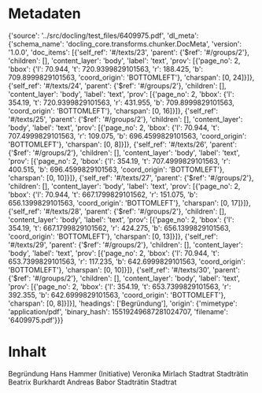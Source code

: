 # Metadaten
{'source': '../src/docling/test_files/6409975.pdf', 'dl_meta': {'schema_name': 'docling_core.transforms.chunker.DocMeta', 'version': '1.0.0', 'doc_items': [{'self_ref': '#/texts/23', 'parent': {'$ref': '#/groups/2'}, 'children': [], 'content_layer': 'body', 'label': 'text', 'prov': [{'page_no': 2, 'bbox': {'l': 70.944, 't': 720.9399829101563, 'r': 188.425, 'b': 709.8999829101563, 'coord_origin': 'BOTTOMLEFT'}, 'charspan': [0, 24]}]}, {'self_ref': '#/texts/24', 'parent': {'$ref': '#/groups/2'}, 'children': [], 'content_layer': 'body', 'label': 'text', 'prov': [{'page_no': 2, 'bbox': {'l': 354.19, 't': 720.9399829101563, 'r': 431.955, 'b': 709.8999829101563, 'coord_origin': 'BOTTOMLEFT'}, 'charspan': [0, 16]}]}, {'self_ref': '#/texts/25', 'parent': {'$ref': '#/groups/2'}, 'children': [], 'content_layer': 'body', 'label': 'text', 'prov': [{'page_no': 2, 'bbox': {'l': 70.944, 't': 707.4999829101563, 'r': 109.075, 'b': 696.4599829101563, 'coord_origin': 'BOTTOMLEFT'}, 'charspan': [0, 8]}]}, {'self_ref': '#/texts/26', 'parent': {'$ref': '#/groups/2'}, 'children': [], 'content_layer': 'body', 'label': 'text', 'prov': [{'page_no': 2, 'bbox': {'l': 354.19, 't': 707.4999829101563, 'r': 400.515, 'b': 696.4599829101563, 'coord_origin': 'BOTTOMLEFT'}, 'charspan': [0, 10]}]}, {'self_ref': '#/texts/27', 'parent': {'$ref': '#/groups/2'}, 'children': [], 'content_layer': 'body', 'label': 'text', 'prov': [{'page_no': 2, 'bbox': {'l': 70.944, 't': 667.1799829101562, 'r': 151.075, 'b': 656.1399829101563, 'coord_origin': 'BOTTOMLEFT'}, 'charspan': [0, 17]}]}, {'self_ref': '#/texts/28', 'parent': {'$ref': '#/groups/2'}, 'children': [], 'content_layer': 'body', 'label': 'text', 'prov': [{'page_no': 2, 'bbox': {'l': 354.19, 't': 667.1799829101562, 'r': 424.275, 'b': 656.1399829101563, 'coord_origin': 'BOTTOMLEFT'}, 'charspan': [0, 13]}]}, {'self_ref': '#/texts/29', 'parent': {'$ref': '#/groups/2'}, 'children': [], 'content_layer': 'body', 'label': 'text', 'prov': [{'page_no': 2, 'bbox': {'l': 70.944, 't': 653.7399829101563, 'r': 117.235, 'b': 642.6999829101563, 'coord_origin': 'BOTTOMLEFT'}, 'charspan': [0, 10]}]}, {'self_ref': '#/texts/30', 'parent': {'$ref': '#/groups/2'}, 'children': [], 'content_layer': 'body', 'label': 'text', 'prov': [{'page_no': 2, 'bbox': {'l': 354.19, 't': 653.7399829101563, 'r': 392.355, 'b': 642.6999829101563, 'coord_origin': 'BOTTOMLEFT'}, 'charspan': [0, 8]}]}], 'headings': ['Begründung'], 'origin': {'mimetype': 'application/pdf', 'binary_hash': 15519249687281024707, 'filename': '6409975.pdf'}}}

# Inhalt
Begründung
Hans Hammer (Initiative)
Veronika Mirlach
Stadtrat
Stadträtin
Beatrix Burkhardt
Andreas Babor
Stadträtin
Stadtrat